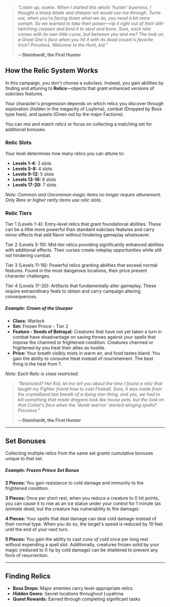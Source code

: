 > _"Listen up, rookie. When I started this whole 'hunter' business, I thought a sharp blade and sharper wit would see me through. Turns out, when you're facing down what we do, you need a bit more oomph. So we learned to take their power—rip it right out of their still-twitching corpses and bind it to steel and bone. Sure, each relic comes with its own little curse, but between you and me? The look on a Great One's face when you hit it with its dead cousin's favorite trick? Priceless. 
> Welcome to the Hunt, kid."_
> 
> —**Steinhardt, the First Hunter**

## How the Relic System Works
In this campaign, you don't choose a subclass. Instead, you gain abilities by finding and attuning to **Relics**—objects that grant enhanced versions of subclass features.

Your character's progression depends on which relics you discover through exploration (hidden in the megacity of Luyhrna), combat (Dropped by Boss type foes), and quests (Given out by the major Factions). 

You can mix and match relics or focus on collecting a matching set for additional bonuses.

### Relic Slots
Your level determines how many relics you can attune to:
- **Levels 1-4:** 3 slots
- **Levels 5-8:** 4 slots
- **Levels 9-12:** 5 slots
- **Levels 13-16:** 6 slots
- **Levels 17-20:** 7 slots

_Note: Common and Uncommon magic items no longer require attunement. Only Rare or higher rarity items use relic slots._

### Relic Tiers
Tier 1 (Levels 1-4): Entry-level relics that grant foundational abilities. These can be a little more powerful than standard subclass features and carry minor effects that add flavor without hindering gameplay whatsoever.

Tier 2 (Levels 5-10): Mid-tier relics providing significantly enhanced abilities with additional effects. Their curses create roleplay opportunities while still not hindering combat.

Tier 3 (Levels 11-16): Powerful relics granting abilities that exceed normal features. Found in the most dangerous locations, their price present character challenges.

Tier 4 (Levels 17-20): Artifacts that fundamentally alter gameplay. These require extraordinary feats to obtain and carry campaign altering consequences.

##### Example: **Crown of the Usurper**
- **Class:** Warlock
- **Set:** Frozen Prince - Tier 2
- **Feature - Seeds of Betrayal:** Creatures that have not yet taken a turn in combat have disadvantage on saving throws against your spells that impose the charmed or frightened condition. Creatures charmed or frightened by you treat their allies as hostile.
- **Price:** Your breath visibly mists in warm air, and food tastes bland. You gain the ability to consume Heat instead of nourishement. The best thing is the heat from ?.

_Note: Each Relic is class restricted._

> _"Restricted? Ha! Kid, let me tell you about the time I found a relic that taught my Fighter friend how to cast Fireball. Sure, it was made from the crystallized last breath of a dying star-thing, and yes, we had to kill something that made dragons look like house pets, but the look on that Cultist's face when the 'dumb warrior' started slinging spells? Priceless."_
> 
> —**Steinhardt, the First Hunter**

---
## Set Bonuses
Collecting multiple relics from the same set grants cumulative bonuses unique to that set.

##### Example: **Frozen Prince Set Bonus**
**2 Pieces:** You gain resistance to cold damage and immunity to the frightened condition.

**3 Pieces:** Once per short rest, when you reduce a creature to 0 hit points, you can cause it to rise as an ice statue under your control for 1 minute (as _animate dead_, but the creature has vulnerability to fire damage).

**4 Pieces:** Your spells that deal damage can deal cold damage instead of their normal type. When you do so, the target's speed is reduced by 10 feet until the end of your next turn.

**5 Pieces:** You gain the ability to cast _cone of cold_ once per long rest without expending a spell slot. Additionally, creatures frozen solid by your magic (reduced to 0 hp by cold damage) can be shattered to prevent any form of resurrection.

---
## Finding Relics
- **Boss Drops:** Major enemies carry level-appropriate relics
- **Hidden Gems:** Secret locations throughout Luyahrna
- **Quest Rewards:** Earned through completing significant tasks